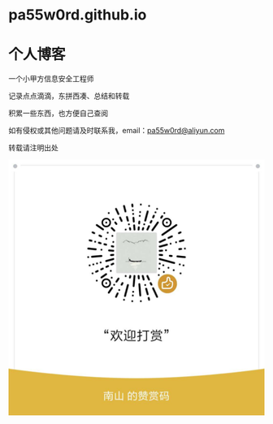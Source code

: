 # pa55w0rd.github.io
# 个人博客

一个小甲方信息安全工程师

记录点点滴滴，东拼西凑、总结和转载

积累一些东西，也方便自己查阅

如有侵权或其他问题请及时联系我，email：pa55w0rd@aliyun.com

转载请注明出处

![](assets/img/zanshang.jpg)